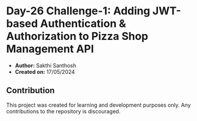 # Day-26 Challenge-1: Adding JWT-based Authentication & Authorization to Pizza Shop Management API

- **Author:** Sakthi Santhosh
- **Created on:** 17/05/2024

## Contribution

This project was created for learning and development purposes only. Any contributions to the repository is discouraged.
